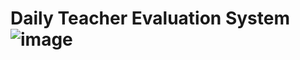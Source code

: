 # Daily Teacher Evaluation System ![image](https://github.com/user-attachments/assets/cfe0f38b-9a11-4d88-9415-91dfdd1b949d)
